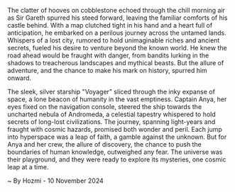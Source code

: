 
The clatter of hooves on cobblestone echoed through the chill morning air as Sir Gareth spurred his steed forward, leaving the familiar comforts of his castle behind. With a map clutched tight in his hand and a heart full of anticipation, he embarked on a perilous journey across the untamed lands. Whispers of a lost city, rumored to hold unimaginable riches and ancient secrets, fueled his desire to venture beyond the known world. He knew the road ahead would be fraught with danger, from bandits lurking in the shadows to treacherous landscapes and mythical beasts. But the allure of adventure, and the chance to make his mark on history, spurred him onward. 

The sleek, silver starship "Voyager" sliced through the inky expanse of space, a lone beacon of humanity in the vast emptiness. Captain Anya, her eyes fixed on the navigation console, steered the ship towards the uncharted nebula of Andromeda, a celestial tapestry whispered to hold secrets of long-lost civilizations. The journey, spanning light-years and fraught with cosmic hazards, promised both wonder and peril. Each jump into hyperspace was a leap of faith, a gamble against the unknown. But for Anya and her crew, the allure of discovery, the chance to push the boundaries of human knowledge, outweighed any fear. The universe was their playground, and they were ready to explore its mysteries, one cosmic leap at a time. 

~ By Hozmi - 10 November 2024
